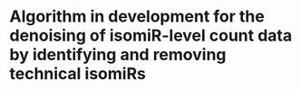 # Algorithm in development for the denoising of isomiR-level count data by identifying and removing technical isomiRs
